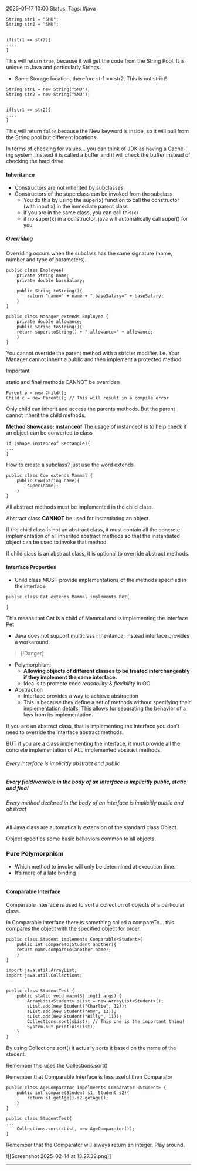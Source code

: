 2025-01-17 10:00
Status: 
Tags: #java

```
String str1 = "SMU";
String str2 = "SMU";


if(str1 == str2){
....
}
```
This will return `true`, because it will get the code from the String Pool. It is unique to Java and particularly Strings.
- Same Storage location, therefore str1 == str2. This is not strict!


```
String str1 = new String("SMU");
String str2 = new String("SMU");


if(str1 == str2){
....
}
```
This will return `false` because the New keyword is inside, so it will pull from the String pool but different locations.

In terms of checking for values… you can think of JDK as having a Cache-ing system. Instead it is called a buffer and it will check the buffer instead of checking the hard drive.



#### Inheritance
- Constructors are not inherited by subclasses
- Constructors of the superclass can be invoked from the subclass
	- You do this by using the super(x) function to call the constructor (with input x) in the immediate parent class
	- if you are in the same class, you can call this(x)
	- if no super(x) in a constructor, java will automatically call super() for you

##### Overriding
Overriding occurs when the subclass has the same signature (name, number and type of parameters).
```
public class Employee{
	private String name;
	private double baseSalary;

	public String toString(){
		return "name=" + name + ",baseSalary=" + baseSalary;
	}
}
```


```
public class Manager extends Employee {
	private double allowance;
	public String toString(){
	return super.toString() + ",allowance=" + allowance;
	}
}
```

You cannot override the parent method with a stricter modifier. I.e. Your Manager cannot inherit a public and then implement a protected method. 

>[!important]
>static and final methods CANNOT be overriden

```
Parent p = new Child();
Child c = new Parent(); // This will result in a compile error
```

Only child can inherit and access the parents methods. But the parent cannot inherit the child methods.


**Method Showcase: instanceof** 
	The usage of instanceof is to help check if an object can be converted to class
```
if (shape instanceof Rectangle){
...
}
```

How to create a subclass?
just use the word extends
```
public class Cow extends Mammal {
	public Cow(String name){
		super(name);	
	}
}
```

All abstract methods must be implemented in the child class. 

Abstract class **CANNOT** be used for instantiating an object.

If the child class is not an abstract class, it must contain all the concrete implementation of all inherited abstract methods so that the instantiated object can be used to invoke that method. 

If child class is an abstract class, it is optional to override abstract methods. 


#### Interface Properties
- Child class MUST provide implementations of the methods specified in the interface
```
public class Cat extends Mammal implements Pet{

}
```
This means that Cat is a child of Mammal and is implementing the interface Pet


- Java does not support multiclass inheritance; instead interface provides a workaround. 

>[!Danger]
- Polymorphism: 
	- **Allowing objects of different classes to be treated interchangeably if they implement the same interface.**
	- Idea is to promote code *reusability* & *flexibility* in OO
- Abstraction
	- Interface provides a way to achieve abstraction
	- This is because they define a set of methods without specifying their implementation details. This allows for separating the behavior of a lass from its implementation.

If you are an abstract class, that is implementing the interface you don’t need to override the interface abstract methods. 

BUT 
if you are a class implementing the interface, it must provide all the concrete implementation of ALL implemented abstract methods.

###### Every interface is implicitly abstract and public
##### Every field/variable in the body of an interface is implicitly public, static and final
###### Every method declared in the body of an interface is implicitly public and abstract

All Java class are automatically extension of the standard class Object. 

Object specifies some basic behaviors common to all objects.


### Pure Polymorphism
- Which method to invoke will only be determined at execution time.
- It’s more of a late binding

---
#### Comparable Interface

Comparable interface is used to sort a collection of objects of a particular class. 

In Comparable interface there is something called a compareTo… this compares the object with the specified object for order.

```
public class Student implements Comparable<Student>{
	public int compareTo(Student another){
	return name.compareTo(another.name);
	}
}
```

```
import java.util.ArrayList;
import java.util.Collections;


public class StudentTest {
	public static void main(String[] args) {
		ArrayList<Student> sList = new ArrayList<Student>();
		sList.add(new Student("Charlie", 12));
		sList.add(new Student("Amy", 13));
		sList.add(new Student("Billy", 11));
		Collections.sort(sList); // This one is the important thing!
		System.out.println(sList);
	}
}
```
By using Collections.sort() it actually sorts it based on the name of the student. 

Remember this uses the Collections.sort()

Remember that Comparable Interface is less useful then Comparator

```
public class AgeComparator impelmeents Comparator <Student> {
	public int compare(Student s1, Student s2){
		return s1.getAge()-s2.getAge();
	}
}
```

```
public class StudentTest{
...
	Collections.sort(sList, new AgeComparator());
}
```

Remember that the Comparator will always return an integer. Play around.


![[Screenshot 2025-02-14 at 13.27.39.png]]

---
